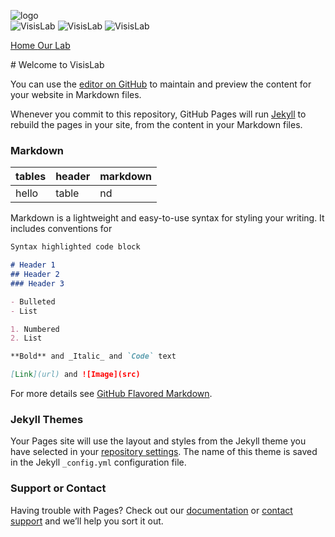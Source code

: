 ![logo](https://raw.githubusercontent.com/YiqunChen1999/WebsiteMaintain/master/logo-m.png)     
<img src="https://raw.githubusercontent.com/YiqunChen1999/WebsiteMaintain/master/logo-m.png" alt="VisisLab">
<img src="https://raw.githubusercontent.com/YiqunChen1999/WebsiteMaintain/master/logo-m.png" alt="VisisLab">
<img src="https://raw.githubusercontent.com/YiqunChen1999/WebsiteMaintain/master/logo-m.png" alt="VisisLab">
<p>
<a href="https://YiqunChen1999.github.io">  Home  </a>
<a href="http://www.vsislab.com">   Our Lab   </a>
</p>
# Welcome to VisisLab



































You can use the [editor on GitHub](https://github.com/YiqunChen1999/YiqunChen1999.github.io/edit/master/README.md) to maintain and preview the content for your website in Markdown files.

Whenever you commit to this repository, GitHub Pages will run [Jekyll](https://jekyllrb.com/) to rebuild the pages in your site, from the content in your Markdown files.

### Markdown

| tables | header | markdown |
| ------ | ------ | -------- |
| hello  | table  | nd       |

Markdown is a lightweight and easy-to-use syntax for styling your writing. It includes conventions for

```markdown
Syntax highlighted code block

# Header 1
## Header 2
### Header 3

- Bulleted
- List

1. Numbered
2. List

**Bold** and _Italic_ and `Code` text

[Link](url) and ![Image](src)
```

For more details see [GitHub Flavored Markdown](https://guides.github.com/features/mastering-markdown/).

### Jekyll Themes

Your Pages site will use the layout and styles from the Jekyll theme you have selected in your [repository settings](https://github.com/YiqunChen1999/YiqunChen1999.github.io/settings). The name of this theme is saved in the Jekyll `_config.yml` configuration file.

### Support or Contact

Having trouble with Pages? Check out our [documentation](https://help.github.com/categories/github-pages-basics/) or [contact support](https://github.com/contact) and we’ll help you sort it out.
